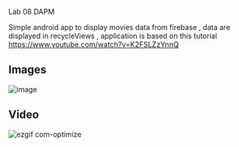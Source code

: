 Lab 08 DAPM

Simple android app to display movies data from firebase , data are displayed in recycleViews , application is based on this tutorial https://www.youtube.com/watch?v=K2FSLZzYnnQ


## Images
![image](https://user-images.githubusercontent.com/40066763/78583435-8356d480-783f-11ea-8f6e-8d9e4af1f16d.png)

## Video
![ezgif com-optimize](https://user-images.githubusercontent.com/40066763/78583684-d3ce3200-783f-11ea-9637-40a3ba47ee85.gif)

